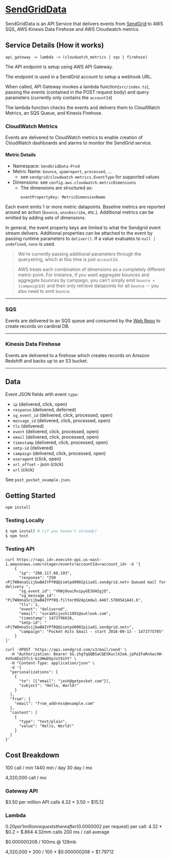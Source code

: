 # [SendGridData](https://getpocket.atlassian.net/wiki/spaces/PE/pages/1122009206/SendGrid+Data)

SendGridData is an API Service that delivers events from [SendGrid](https://sendgrid.com/) to AWS SQS, AWS Kinesis Data Firehose and AWS Cloudwatch metrics.

## Service Details (How it works)

`api_gateway -> lambda -> (cloudwatch_metrics | sqs | firehose)`

The API endpoint is setup using AWS API Gateway.

The endpoint is used in a SendGrid account to setup a webhook URL.

When called, API Gateway invokes a lambda function(`src/index.ts`), passing the events (contained in the POST request body) and query parameters (currently only contains the `accountId`)

The lambda function checks the events and delivers them to CloudWatch Metrics, an SQS Queue, and Kinesis Firehose.

### CloudWatch Metrics

Events are delivered to CloudWatch metrics to enable creation of CloudWatch dashboards and alarms to monitor the SendGrid service.

#### Metric Details

- Namespace: `SendGridData-Prod`
- Metric Name: `bounce`, `spamreport`, `processed`, ...
  - see `sendgrid/cloudwatch-metrics.EventType` for supported values
- Dimensions: see `config.aws.cloudwatch.metricDimensions`
  - The dimensions are structured as:
    ```
    eventPropertyKey: MetricDimensionName
    ```

Each event emits 1 or more metric datapoints. Baseline metrics are reported around an action (`bounce`, `unsubscribe`, etc.). Additional metrics can be emitted by adding sets of dimensions.

In general, the event property keys are limited to what the Sendgrid event stream delivers. Additional properties can be attached to the event by passing runtime parameters to `deliver()`. If a value evaluates to `null | undefined`, `none` is used.

> We're currently passing additional parameters through the querystring, which at this time is just `accountId`.

> AWS treats each combination of dimensions as a completely different metric point. For instance, if you want aggregate bounces and aggregate bounces by campaign, you can't simply emit `bounce + {campaignId}` and then only retrieve datapoints for all `bounce` -- you also need to emit `bounce`.

---

### SQS

Events are delivered to an SQS queue and consumed by the [Web Repo](https://github.com/Pocket/Web) to create records on cardinal DB.

---

### Kinesis Data Firehose

Events are delivered to a firehose which creates records on Amazon Redshift and backs up to an S3 bucket.

---

## Data

Event JSON fields with event `type`:

- `ip` (delivered, click, open)
- `response` (delivered, deferred)
- `sg_event_id` (delivered, click, processed, open)
- `message_id` (delivered, click, processed, open)
- `tls` (delivered)
- `event` (delivered, click, processed, open)
- `email` (delivered, click, processed, open)
- `timestamp` (delivered, click, processed, open)
- `smtp-id` (delivered)
- `campaign` (delivered, click, processed, open)
- `useragent` (click, open)
- `url_offset` - json (click)
- `url` (click)

See `post_pocket_example.json`.

## Getting Started

`npm install`

### Testing Locally

```bash
$ npm install # (if you haven't already)
$ npm test
```

### Testing API

```
curl https://<api_id>.execute-api.us-east-1.amazonaws.com/<stage>/events?accountId=<account_id> -d '[
    {
      "ip": "208.117.60.193",
      "response": "250 <PiTW8mnaScijbwBAIYPf0Q@ismtpd0002p1iad1.sendgrid.net> Queued mail for delivery ",
      "sg_event_id": "YKWj0oaiRvipyGE3GH2gjQ",
      "sg_message_id": "PiTW8mnaScijbwBAIYPf0Q.filter0924p1mdw1.4487.57D85A1A41.6",
      "tls": 1,
      "event": "delivered",
      "email": "surabhijoshi1991@outlook.com",
      "timestamp": 1473796636,
      "smtp-id": "<PiTW8mnaScijbwBAIYPf0Q@ismtpd0002p1iad1.sendgrid.net>",
      "campaign": "Pocket Hits Email - start 2016-09-13 - 1473775705"
    }
]'
```

```
curl -XPOST 'https://api.sendgrid.com/v3/mail/send' \
  -H "Authorization: Bearer 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" \
  -H "Content-Type: application/json" \
  -d '{
  "personalizations": [
    {
      "to": [{"email": "jesh@getpocket.com"}],
      "subject": "Hello, World!"
    }
  ],
  "from": {
    "email": "from_address@example.com"
  },
  "content": [
    {
      "type": "text/plain",
      "value": "Hello, World!"
    }
  ]
}'
```

## Cost Breakdown

100 call / min
1440 min / day
30 day / mo

4,320,000 call / mo

### Gateway API

$3.50 per million API calls
4.32 * 3.50 = $15.12

### Lambda

$0.20 per 1 million requests thereafter ($0.0000002 per request)
per call: 4.32 \* $0.2 = $.864
4.32mm calls
200 ms / call average

\$0.000000208 / 100ms @ 128mb

4,320,000 \* 200 / 100 \* $0.000000208 = $1.79712
